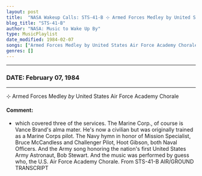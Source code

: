 ```yaml
---
layout: post
title:  "NASA Wakeup Calls: STS-41-B ⊹ Armed Forces Medley by United States Air Force Academy Chorale ⊹ February 07, 1984"
blog_title: "STS-41-B"
author: "NASA: Music to Wake Up By"
type: MusicPlaylist
date_modified: 1984-02-07
songs: ["Armed Forces Medley by United States Air Force Academy Chorale"]
genres: []
---
```


----
### DATE: February 07, 1984
----
⊹ Armed Forces Medley *by* United States Air Force Academy Chorale  

#### Comment:
* which covered three of the services. The Marine Corp., of course is Vance Brand's alma mater. He's now a civilian but was originally trained as a Marine Corps pilot. The Navy hymn in honor of Mission Specialist, Bruce McCandless and Challenger Pilot, Hoot Gibson, both Naval Officers. And the Army song honoring the nation's first United States Army Astronaut, Bob Stewart. And the music was performed by guess who, the U.S. Air Force Academy Chorale. From STS-41-B AIR/GROUND TRANSCRIPT



<br/>
<center>
	<a target="_blank"
	   href="https://twitter.com/intent/tweet?hashtags=Space,NASA,Playlist,NASAWakeupCalls,SpaceProgram&text=🚀 {{ page.author}}, {{ page.title }}. {{ site.url }}{{ page.url }}&via=nasawakeupcalls"><i class="fab fa-twitter" title="Tweet this page" alt="Tweet this page" style="font-size: 1.3em;"></i></a>
	&nbsp; 	<i class="fas fa-user-astronaut" style="font-size: 1.5em;"></i> &nbsp;
    <a id="custom_amazon_link"
       type="amzn" search="#"
       category="popular music">
    <i class="fab fa-amazon" style="font-size: 1.3em;"></i></a>
</center>

<!-- Randomly resolve an individual entry from a song array -->
<script src="/assets/javascript/seedrandom.min.js"></script>
<script>
  var wake_me_up = ["Armed Forces Medley by United States Air Force Academy Chorale"];
  var prng = new Math.seedrandom();
  function randomSong() {
    song = wake_me_up[Math.floor(Math.random() * wake_me_up.length)];
    var amazon_link = document.getElementById("custom_amazon_link");
    amazon_link.setAttribute("search", song);
  }
  window.onload = randomSong();
</script>
